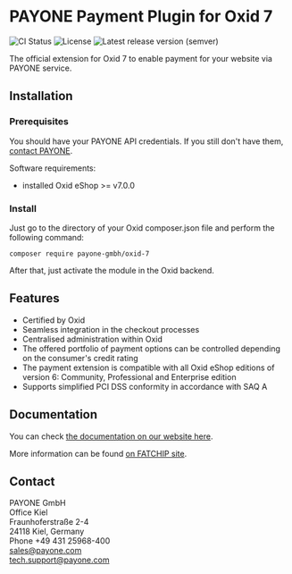 # PAYONE Payment Plugin for Oxid 7

![CI Status](https://img.shields.io/github/workflow/status/PAYONE-GmbH/oxid-7/CI)
![License](https://img.shields.io/github/license/PAYONE-GmbH/oxid-7)
![Latest release version (semver)](https://img.shields.io/github/v/release/PAYONE-GmbH/oxid-7)

The official extension for Oxid 7 to enable payment for your
website via PAYONE service.

## Installation

### Prerequisites

You should have your PAYONE API credentials. If you still don't have
them, [contact PAYONE](https://payone.com).

Software requirements:

- installed Oxid eShop >= v7.0.0

### Install

Just go to the directory of your Oxid composer.json file and perform the following command:

```
composer require payone-gmbh/oxid-7
```

After that, just activate the module in the Oxid backend.

## Features

- Certified by Oxid
- Seamless integration in the checkout processes
- Centralised administration within Oxid
- The offered portfolio of payment options can be controlled depending on the consumer's credit rating
- The payment extension is compatible with all Oxid eShop editions of version 6: Community, Professional and Enterprise edition
- Supports simplified PCI DSS conformity in accordance with SAQ A

## Documentation

You can check [the documentation on our website here](https://docs.payone.com/display/public/INT/Oxid+6+Extension).

More information can be found [on FATCHIP site](https://www.fatchip.de/Plugins/OXID-eShop/OXID-PAYONE-Connector.html).

## Contact

PAYONE GmbH<br>
Office Kiel<br>
Fraunhoferstraße 2-4<br>
24118 Kiel, Germany<br>
Phone +49 431 25968-400<br>
sales@payone.com<br>
tech.support@payone.com<br>
